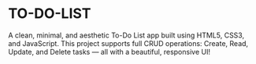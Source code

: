 # TO-DO-LIST
A clean, minimal, and aesthetic To-Do List app built using HTML5, CSS3, and JavaScript. This project supports full CRUD operations: Create, Read, Update, and Delete tasks — all with a beautiful, responsive UI!
